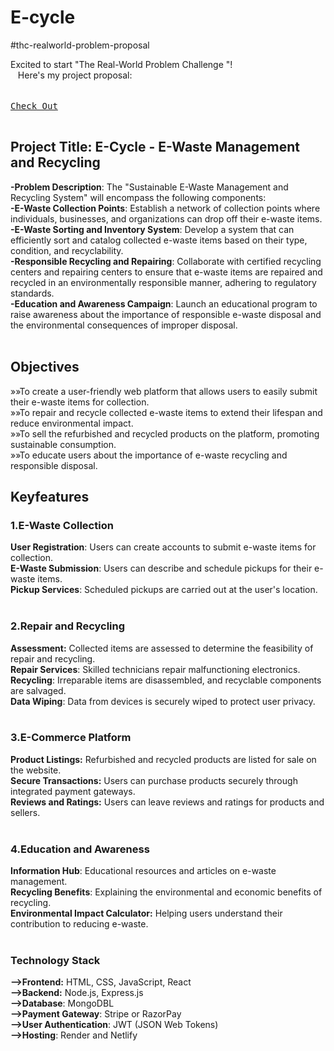 # E-cycle
#thc-realworld-problem-proposal 

Excited to start "The Real-World Problem Challenge "! <br>  
Here's my project proposal:  <br><br>
<kbd> <br>[Check Out](https://ewastethc.netlify.app/) <br> </kbd>

[Link]:# 'https://ewastethc.netlify.app/'
## Project Title: E-Cycle - E-Waste Management and Recycling
**-Problem Description**: The "Sustainable E-Waste Management and Recycling System" will encompass the following components:<br>
**-E-Waste Collection Points**: Establish a network of collection points where individuals, businesses, and organizations can drop off their e-waste items.<br>
**-E-Waste Sorting and Inventory System**: Develop a system that can efficiently sort and catalog collected e-waste items based on their type, condition, and recyclability.<br>
**-Responsible Recycling and Repairing**: Collaborate with certified recycling centers and repairing centers to ensure that e-waste items are repaired and recycled  in an environmentally responsible manner, adhering to regulatory standards.<br>
**-Education and Awareness Campaign**: Launch an educational program to raise awareness about the importance of responsible e-waste disposal and the environmental consequences of improper disposal.<br>
<br>
## Objectives
»»To create a user-friendly web platform that allows users to easily submit their e-waste items for collection.<br>
»»To repair and recycle collected e-waste items to extend their lifespan and reduce environmental impact.<br>
»»To sell the refurbished and recycled products on the platform, promoting sustainable consumption.<br>
»»To educate users about the importance of e-waste recycling and responsible disposal.<br>

## Keyfeatures
### 1.E-Waste Collection
__User Registration__: Users can create accounts to submit e-waste items for collection.<br>
**E-Waste Submission**: Users can describe and schedule pickups for their e-waste items.<br>
**Pickup Services**: Scheduled pickups are carried out at the user's location.<br><br>
### 2.Repair and Recycling
**Assessment:** Collected items are assessed to determine the feasibility of repair and recycling.<br>
**Repair Services**: Skilled technicians repair malfunctioning electronics.<br>
**Recycling**: Irreparable items are disassembled, and recyclable components are salvaged.<br>
**Data Wiping**: Data from devices is securely wiped to protect user privacy.<br><br>
### 3.E-Commerce Platform
**Product Listings:** Refurbished and recycled products are listed for sale on the website.<br>
**Secure Transactions:** Users can purchase products securely through integrated payment gateways.<br>
**Reviews and Ratings:** Users can leave reviews and ratings for products and sellers.<br><br>
### 4.Education and Awareness
**Information Hub**: Educational resources and articles on e-waste management.<br>
**Recycling Benefits**: Explaining the environmental and economic benefits of recycling.<br>
**Environmental Impact Calculator:** Helping users understand their contribution to reducing e-waste.<br><br>
### Technology Stack
**–>Frontend:** HTML, CSS, JavaScript, React<br>
**–>Backend:** Node.js, Express.js<br>
**–>Database**: MongoDBL<br>
**–>Payment Gateway**: Stripe or RazorPay<br>
**–>User Authentication**: JWT (JSON Web Tokens)<br>
**–>Hosting**: Render and Netlify<br>
